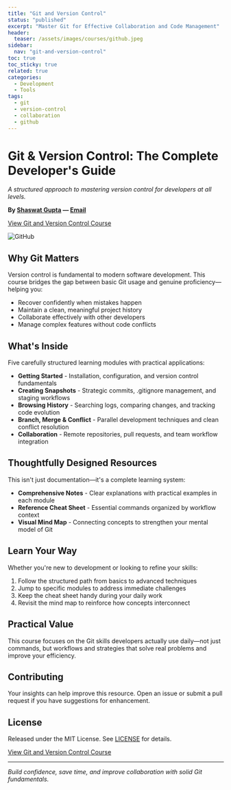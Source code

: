 ```yaml
---
title: "Git and Version Control"
status: "published"
excerpt: "Master Git for Effective Collaboration and Code Management"
header:
  teaser: /assets/images/courses/github.jpeg
sidebar:
  nav: "git-and-version-control"
toc: true
toc_sticky: true
related: true
categories:
  - Development
  - Tools
tags:
  - git
  - version-control
  - collaboration
  - github
---
```


# Git & Version Control: The Complete Developer's Guide

_A structured approach to mastering version control for developers at all levels._

**By [Shaswat Gupta](https://www.linkedin.com/in/shaswat-gupta/) &mdash; [Email](mailto:shagupta@ethz.ch)**

<a href="https://github.com/Shaswat-G/git-and-version-control" class="btn btn--primary" target="_blank" rel="noopener">View Git and Version Control Course</a>

![GitHub](mind_map.png)

## Why Git Matters

Version control is fundamental to modern software development. This course bridges the gap between basic Git usage and genuine proficiency—helping you:

- Recover confidently when mistakes happen
- Maintain a clean, meaningful project history
- Collaborate effectively with other developers
- Manage complex features without code conflicts

## What's Inside

Five carefully structured learning modules with practical applications:

- **Getting Started** - Installation, configuration, and version control fundamentals
- **Creating Snapshots** - Strategic commits, .gitignore management, and staging workflows
- **Browsing History** - Searching logs, comparing changes, and tracking code evolution
- **Branch, Merge & Conflict** - Parallel development techniques and clean conflict resolution
- **Collaboration** - Remote repositories, pull requests, and team workflow integration

## Thoughtfully Designed Resources

This isn't just documentation—it's a complete learning system:

- **Comprehensive Notes** - Clear explanations with practical examples in each module
- **Reference Cheat Sheet** - Essential commands organized by workflow context
- **Visual Mind Map** - Connecting concepts to strengthen your mental model of Git

## Learn Your Way

Whether you're new to development or looking to refine your skills:

1. Follow the structured path from basics to advanced techniques
2. Jump to specific modules to address immediate challenges
3. Keep the cheat sheet handy during your daily work
4. Revisit the mind map to reinforce how concepts interconnect

## Practical Value

This course focuses on the Git skills developers actually use daily—not just commands, but workflows and strategies that solve real problems and improve your efficiency.

## Contributing

Your insights can help improve this resource. Open an issue or submit a pull request if you have suggestions for enhancement.

## License

Released under the MIT License. See [LICENSE](/assets/files/MIT_License.md) for details.

<a href="https://github.com/Shaswat-G/git-and-version-control" class="btn btn--primary" target="_blank" rel="noopener">View Git and Version Control Course</a>

---

_Build confidence, save time, and improve collaboration with solid Git fundamentals._
